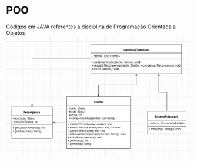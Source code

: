 # POO
Códigos em JAVA referentes a disciplina de Programação Orientada a Objetos
![Diagrama de Classes | Sistema Fidelidade](https://github.com/KailaneLisley/POO/blob/main/Diagrama%20de%20Classes%20-%20Sistema%20Fidelidade.jpeg)
